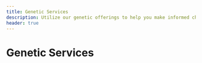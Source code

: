 ```yaml
---
title: Genetic Services
description: Utilize our genetic offerings to help you make informed choices.
header: true
---
```


# Genetic Services